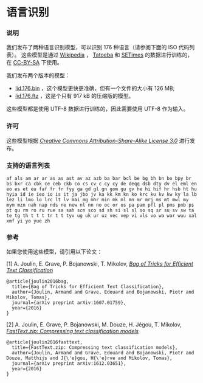 # 语言识别

### 说明

我们发布了两种语言识别模型，可以识别 176 种语言（请参阅下面的 ISO 代码列表）。 这些模型是通过 [Wikipedia](https://www.wikipedia.org/) ， [Tatoeba](https://tatoeba.org/eng/) 和 [SETimes](http://nlp.ffzg.hr/resources/corpora/setimes/) 的数据进行训练的，在 [CC-BY-SA](http://creativecommons.org/licenses/by-sa/3.0/) 下使用。

我们发布两个版本的模型：

* [lid.176.bin](https://s3-us-west-1.amazonaws.com/fasttext-vectors/supervised_models/lid.176.bin) ，这个模型更快更准确，但有一个文件的大小有 126 MB;
* [lid.176.ftz](https://s3-us-west-1.amazonaws.com/fasttext-vectors/supervised_models/lid.176.ftz) ，这是个只有 917 kB 的压缩版的模型。

这些模型都是使用 UTF-8 数据进行训练的，因此需要使用 UTF-8 作为输入。

### 许可

这些模型根据 [*Creative Commons Attribution-Share-Alike License 3.0*](https://creativecommons.org/licenses/by-sa/3.0/) 进行发布。

### 支持的语言列表
```
af als am ar ar as as ast av az azb ba bar bcl be bg bh bn bo bpy br bs bxr ca cbk ce ceb ckb co cs cv c cy cy de deqq dsb dty dv el eml en eo es et eu faf fr fr fyy ga gd gl gn gom gu gv he hi hif hr hsb ht hu hyia id ie ieo io is it ja jbo jv ka kk km kn ko krc ku kv kw ky la lb lez li lmo lo lrc lt lv mai mg mhr min mk ml mn mr mrj ms mt mwl my mym mzn nah nap nds ne new nl nn no oc or os pa pam pfl pl pms pnb ps pt qu rm ro ru rue sa sah scn sco sd sh si sl sl so sq sr su sv sw ta te tg th t t t tr t t tyv ug uk ur uz vec vep vi vls vo wa war wuu xal xmf yi yo yue zh
```

### 参考

如果您使用这些模型，请引用以下论文：

[1] A. Joulin, E. Grave, P. Bojanowski, T. Mikolov, [*Bag of Tricks for Efficient Text Classification*](https://arxiv.org/abs/1607.01759)
```
@article{joulin2016bag,
  title={Bag of Tricks for Efficient Text Classification},
  author={Joulin, Armand and Grave, Edouard and Bojanowski, Piotr and Mikolov, Tomas},
  journal={arXiv preprint arXiv:1607.01759},
  year={2016}
}
```
[2] A. Joulin, E. Grave, P. Bojanowski, M. Douze, H. Jégou, T. Mikolov, [*FastText.zip: Compressing text classification models* ](https://arxiv.org/abs/1612.03651)
```
@article{joulin2016fasttext,
  title={FastText.zip: Compressing text classification models},
  author={Joulin, Armand and Grave, Edouard and Bojanowski, Piotr and Douze, Matthijs and J{\'e}gou, H{\'e}rve and Mikolov, Tomas},
  journal={arXiv preprint arXiv:1612.03651},
  year={2016}
}
```
